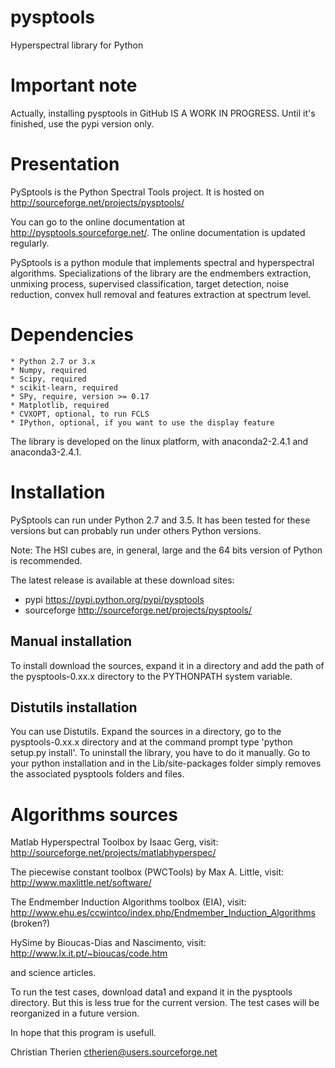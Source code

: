 # pysptools
Hyperspectral library for Python

Important note
==============

Actually, installing pysptools in GitHub IS A WORK IN PROGRESS. Until it's finished, use the pypi version only.

Presentation
============

PySptools is the Python Spectral Tools project. It is hosted on
http://sourceforge.net/projects/pysptools/

You can go to the online documentation at http://pysptools.sourceforge.net/. The online documentation is updated regularly.

PySptools is a python module that implements spectral and hyperspectral algorithms. Specializations of the library are the endmembers extraction, unmixing process, supervised classification, target detection, noise reduction, convex hull removal and features extraction at spectrum level.

Dependencies
============

    * Python 2.7 or 3.x
    * Numpy, required
    * Scipy, required
    * scikit-learn, required
    * SPy, require, version >= 0.17
    * Matplotlib, required
    * CVXOPT, optional, to run FCLS
    * IPython, optional, if you want to use the display feature

The library is developed on the linux platform, with anaconda2-2.4.1 and anaconda3-2.4.1.


Installation
============

PySptools can run under Python 2.7 and 3.5. It has been tested for these versions but can probably run under others Python versions.

Note: The HSI cubes are, in general, large and the 64 bits version of Python is recommended.

The latest release is available at these download sites:

* pypi https://pypi.python.org/pypi/pysptools
* sourceforge http://sourceforge.net/projects/pysptools/ 

Manual installation
-------------------

To install download the sources, expand it in a directory and add the path of
the pysptools-0.xx.x directory to the PYTHONPATH system variable.

Distutils installation
----------------------

You can use Distutils. Expand the sources in a directory,
go to the pysptools-0.xx.x directory and at the command prompt type 'python setup.py install'.
To uninstall the library, you have to do it manually. Go to your python installation and in the
Lib/site-packages folder simply removes the associated pysptools folders and files.

Algorithms sources
==================

Matlab Hyperspectral Toolbox by Isaac Gerg, visit:
http://sourceforge.net/projects/matlabhyperspec/

The piecewise constant toolbox (PWCTools) by Max A. Little, visit:
http://www.maxlittle.net/software/

The Endmember Induction Algorithms toolbox (EIA), visit:
http://www.ehu.es/ccwintco/index.php/Endmember_Induction_Algorithms (broken?)

HySime by Bioucas-Dias and Nascimento, visit:
http://www.lx.it.pt/~bioucas/code.htm 

and science articles.


To run the test cases, download data1 and expand it in the pysptools directory. But this is
less true for the current version. The test cases will be reorganized in a future version.

In hope that this program is usefull.

Christian Therien
ctherien@users.sourceforge.net
